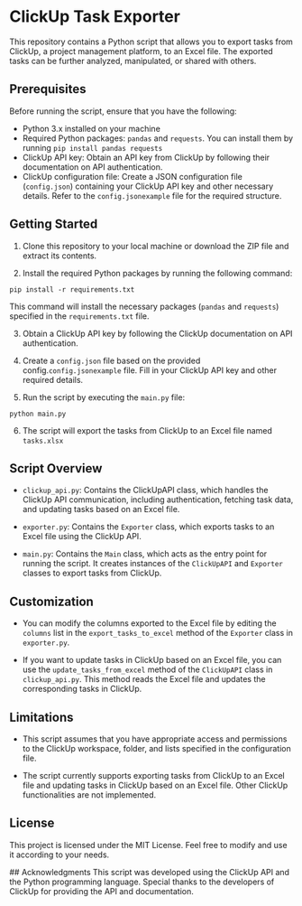 # ClickUp Task Exporter

This repository contains a Python script that allows you to export tasks from ClickUp, a project management platform, to an Excel file. The exported tasks can be further analyzed, manipulated, or shared with others.

## Prerequisites
Before running the script, ensure that you have the following:

- Python 3.x installed on your machine
- Required Python packages: `pandas` and `requests`. You can install them by running `pip install pandas requests`
- ClickUp API key: Obtain an API key from ClickUp by following their documentation on API authentication.
- ClickUp configuration file: Create a JSON configuration file (`config.json`) containing your ClickUp API key and other necessary details. Refer to the `config.jsonexample` file for the required structure.

## Getting Started

1. Clone this repository to your local machine or download the ZIP file and extract its contents.

2. Install the required Python packages by running the following command:

`pip install -r requirements.txt`

This command will install the necessary packages (`pandas` and `requests`) specified in the `requirements.txt` file.

3. Obtain a ClickUp API key by following the ClickUp documentation on API authentication.

4. Create a `config.json` file based on the provided config.`config.jsonexample` file. Fill in your ClickUp API key and other required details.

5. Run the script by executing the `main.py` file:

`python main.py`

6. The script will export the tasks from ClickUp to an Excel file named `tasks.xlsx`

## Script Overview
- `clickup_api.py`: Contains the ClickUpAPI class, which handles the ClickUp API communication, including authentication, fetching task data, and updating tasks based on an Excel file.
- `exporter.py`: Contains the `Exporter` class, which exports tasks to an Excel file using the ClickUp API.

- `main.py`: Contains the `Main` class, which acts as the entry point for running the script. It creates instances of the `ClickUpAPI` and `Exporter` classes to export tasks from ClickUp.

## Customization
- You can modify the columns exported to the Excel file by editing the `columns` list in the `export_tasks_to_excel` method of the `Exporter` class in `exporter.py`.

- If you want to update tasks in ClickUp based on an Excel file, you can use the `update_tasks_from_excel` method of the `ClickUpAPI` class in `clickup_api.py`. This method reads the Excel file and updates the corresponding tasks in ClickUp.

## Limitations
- This script assumes that you have appropriate access and permissions to the ClickUp workspace, folder, and lists specified in the configuration file.

- The script currently supports exporting tasks from ClickUp to an Excel file and updating tasks in ClickUp based on an Excel file. Other ClickUp functionalities are not implemented.

## License
This project is licensed under the MIT License. Feel free to modify and use it according to your needs.

## Acknowledgments
This script was developed using the ClickUp API and the Python programming language. Special thanks to the developers of ClickUp for providing the API and documentation.
